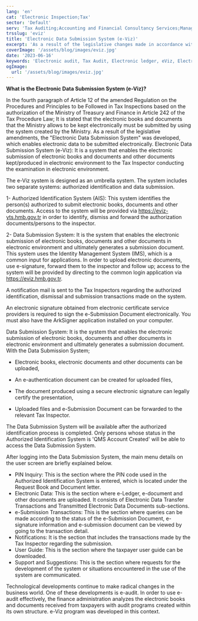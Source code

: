 ```yaml
---
lang: 'en'
cat: 'Electronic Inspection;Tax'
sector: 'Default'
serv: 'Tax Auditing;Accounting and Financial Consultancy Services;Management, Corporate Finance and Technology Consulting'
trsslug: 'eviz'
title: 'Electronic Data Submission System (e-Viz)'
excerpt: 'As a result of the legislative changes made in accordance with the authority provided in Article 242 of the Tax Procedure Law, the "Electronic Data Submission System (e-Viz)" has been developed to enable the electronic submission of data in electronic format.'
coverImage: '/assets/blog/images/eviz.jpg'
date: '2023-06-16'
keywords: 'Electronic audit, Tax Audit, Electronic ledger, eViz, Electronic invoice'
ogImage:
  url: '/assets/blog/images/eviz.jpg'
---
```


**What is the Electronic Data Submission System (e-Viz)?**

In the fourth paragraph of Article 12 of the amended Regulation on the Procedures and Principles to be Followed in Tax Inspections based on the authorization of the Ministry of Treasury and Finance in Article 242 of the Tax Procedure Law; It is stated that the electronic books and documents that the Ministry allows to be kept electronically must be submitted by using the system created by the Ministry. As a result of the legislative amendments, the "Electronic Data Submission System" was developed, which enables electronic data to be submitted electronically. Electronic Data Submission System (e-Viz): It is a system that enables the electronic submission of electronic books and documents and other documents kept/produced in electronic environment to the Tax Inspector conducting the examination in electronic environment.

The e-Viz system is designed as an umbrella system. The system includes two separate systems: authorized identification and data submission.

1- Authorized Identification System (AIS): This system identifies the person(s) authorized to submit electronic books, documents and other documents. Access to the system will be provided via https://eviz-yts.hmb.gov.tr in order to identify, dismiss and forward the authorization documents/persons to the inspector.

2- Data Submission System: It is the system that enables the electronic submission of electronic books, documents and other documents in electronic environment and ultimately generates a submission document. This system uses the Identity Management System (IMS), which is a common input for applications. In order to upload electronic documents, use e-signature, forward them to the inspector and follow up; access to the system will be provided by directing to the common login application via https://eviz.hmb.gov.tr.

A notification mail is sent to the Tax Inspectors regarding the authorized identification, dismissal and submission transactions made on the system.

An electronic signature obtained from electronic certificate service providers is required to sign the e-Submission Document electronically. You must also have the ArkSigner application installed on your computer.

Data Submission System: It is the system that enables the electronic submission of electronic books, documents and other documents in electronic environment and ultimately generates a submission document. With the Data Submission System;

- Electronic books, electronic documents and other documents can be uploaded,

- An e-authentication document can be created for uploaded files,

- The document produced using a secure electronic signature can legally certify the presentation,

- Uploaded files and e-Submission Document can be forwarded to the relevant Tax Inspector.

The Data Submission System will be available after the authorized identification process is completed. Only persons whose status in the Authorized Identification System is 'QMS Account Created' will be able to access the Data Submission System.

After logging into the Data Submission System, the main menu details on the user screen are briefly explained below.

- PIN Inquiry: This is the section where the PIN code used in the Authorized Identification System is entered, which is located under the Request Book and Document letter.
- Electronic Data: This is the section where e-Ledger, e-document and other documents are uploaded. It consists of Electronic Data Transfer Transactions and Transmitted Electronic Data Documents sub-sections.
- e-Submission Transactions: This is the section where queries can be made according to the status of the e-Submission Document, e-signature information and e-submission document can be viewed by going to the transaction detail.
- Notifications: It is the section that includes the transactions made by the Tax Inspector regarding the submission.
- User Guide: This is the section where the taxpayer user guide can be downloaded.
- Support and Suggestions: This is the section where requests for the development of the system or situations encountered in the use of the system are communicated.

Technological developments continue to make radical changes in the business world. One of these developments is e-audit. In order to use e-audit effectively, the finance administration analyzes the electronic books and documents received from taxpayers with audit programs created within its own structure. e-Viz program was developed in this context.